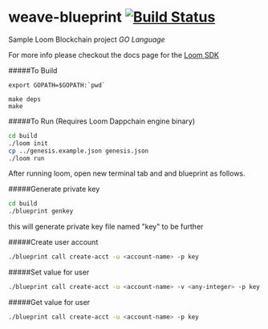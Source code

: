 # weave-blueprint [![Build Status](https://travis-ci.org/loomnetwork/weave-blueprint.svg?branch=master)](https://travis-ci.org/loomnetwork/weave-blueprint)

Sample Loom Blockchain project *GO Language*

For more info please checkout the docs page for the [Loom SDK](https://loomx.io/developers/docs/en/prereqs.html)

#####To Build
```
export GOPATH=$GOPATH:`pwd`

make deps
make
```


#####To Run (Requires Loom Dappchain engine binary)
```bash
cd build
./loom init
cp ../genesis.example.json genesis.json
./loom run
```

After running loom, open new terminal tab and and blueprint as follows.

#####Generate private key
```bash
cd build
./blueprint genkey 
```
this will generate private key file named "key" to be further

#####Create user account
```bash
./blueprint call create-acct -u <account-name> -p key
```

#####Set value for user
```bash
./blueprint call create-acct -u <account-name> -v <any-integer> -p key
```

#####Get value for user
```bash
./blueprint call create-acct -u <account-name> -p key
```
